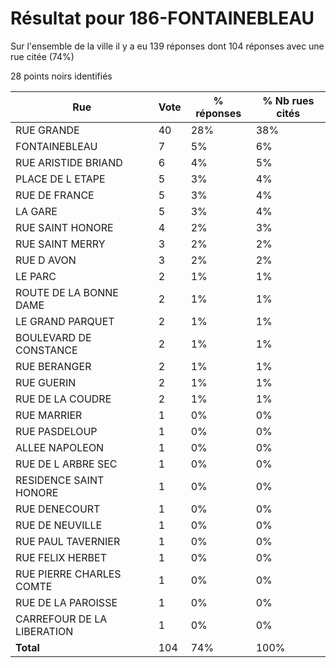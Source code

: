 # Résultat pour 186-FONTAINEBLEAU

Sur l'ensemble de la ville il y a eu 139 réponses dont 104 réponses avec une rue citée (74%)

28 points noirs identifiés

| Rue | Vote | % réponses | % Nb rues cités|
|-----|------|------------|----------------|
| RUE GRANDE | 40 | 28% | 38%|
| FONTAINEBLEAU | 7 | 5% | 6%|
| RUE ARISTIDE BRIAND | 6 | 4% | 5%|
| PLACE DE L ETAPE | 5 | 3% | 4%|
| RUE DE FRANCE | 5 | 3% | 4%|
| LA GARE | 5 | 3% | 4%|
| RUE SAINT HONORE | 4 | 2% | 3%|
| RUE SAINT MERRY | 3 | 2% | 2%|
| RUE D AVON | 3 | 2% | 2%|
| LE PARC | 2 | 1% | 1%|
| ROUTE DE LA BONNE DAME | 2 | 1% | 1%|
| LE GRAND PARQUET | 2 | 1% | 1%|
| BOULEVARD DE CONSTANCE | 2 | 1% | 1%|
| RUE BERANGER | 2 | 1% | 1%|
| RUE GUERIN | 2 | 1% | 1%|
| RUE DE LA COUDRE | 2 | 1% | 1%|
| RUE MARRIER | 1 | 0% | 0%|
| RUE PASDELOUP | 1 | 0% | 0%|
| ALLEE NAPOLEON | 1 | 0% | 0%|
| RUE DE L ARBRE SEC | 1 | 0% | 0%|
| RESIDENCE SAINT HONORE | 1 | 0% | 0%|
| RUE DENECOURT | 1 | 0% | 0%|
| RUE DE NEUVILLE | 1 | 0% | 0%|
| RUE PAUL TAVERNIER | 1 | 0% | 0%|
| RUE FELIX HERBET | 1 | 0% | 0%|
| RUE PIERRE CHARLES COMTE | 1 | 0% | 0%|
| RUE DE LA PAROISSE | 1 | 0% | 0%|
| CARREFOUR DE LA LIBERATION | 1 | 0% | 0%|
| **Total** | 104 | 74% | 100%|
